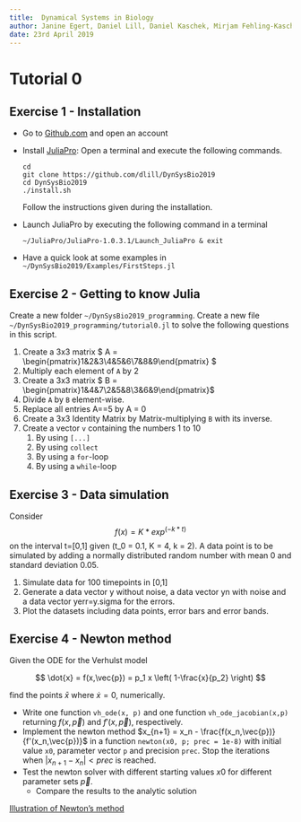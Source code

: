 ```yaml
---
title:  Dynamical Systems in Biology
author: Janine Egert, Daniel Lill, Daniel Kaschek, Mirjam Fehling-Kaschek
date: 23rd April 2019
---
```


# Tutorial 0

## Exercise 1 - Installation

* Go to [Github.com](https://www.github.com) and open an account
* Install [JuliaPro](https://juliacomputing.com/products/juliapro.html): Open a terminal and execute the following commands.

    ```
    cd
    git clone https://github.com/dlill/DynSysBio2019
    cd DynSysBio2019
    ./install.sh
    ```

    Follow the instructions given during the installation.

* Launch JuliaPro by executing the following command in a terminal

    ```
    ~/JuliaPro/JuliaPro-1.0.3.1/Launch_JuliaPro & exit
    ```

* Have a quick look at some examples in `~/DynSysBio2019/Examples/FirstSteps.jl`

## Exercise 2 - Getting to know Julia

Create a new folder `~/DynSysBio2019_programming`.
Create a new file `~/DynSysBio2019_programming/tutorial0.jl` to solve the following questions in this script.

1. Create a 3x3 matrix  $ A = \begin{pmatrix}1&2&3\\4&5&6\\7&8&9\end{pmatrix} $
1. Multiply each element of `A` by 2
1. Create a 3x3 matrix $ B = \begin{pmatrix}1&4&7\\2&5&8\\3&6&9\end{pmatrix}$
1. Divide `A` by `B` element-wise.
1. Replace all entries A==5 by A = 0
1. Create a 3x3 Identity Matrix by Matrix-multiplying `B` with its inverse.
1. Create a vector `v` containing the numbers 1 to 10
    1. By using `[...]`
    1. By using `collect`
    1. By using a `for`-loop
    1. By using a `while`-loop


## Exercise 3 - Data simulation
Consider
$$
f(x) = K * exp^{(-k*t)}
$$
on the interval t=[0,1] given (t_0 = 0.1, K = 4, k = 2). A data point is to be simulated by adding a normally distributed random number with mean 0 and standard deviation 0.05.

1.  Simulate data for 100 timepoints in [0,1]
1.  Generate a data vector y without noise, a data vector yn with noise and a data vector yerr=y.sigma for the errors.
1.  Plot the datasets including data points, error bars and error bands.


## Exercise 4 - Newton method

Given the ODE for the Verhulst model

$$
\dot{x} = f(x,\vec{p}) = p_1 x \left( 1-\frac{x}{p_2} \right)
$$

find the points $\bar{x}$ where $\dot{x}=0$, numerically.

* Write one function `vh_ode(x, p)` and one function `vh_ode_jacobian(x,p)` returning $f(x,\vec{p})$ and $f'(x,\vec{p})$, respectively.
* Implement the newton method $x_{n+1} = x_n - \frac{f(x_n,\vec{p})}{f'(x_n,\vec{p})}$ in a function `newton(x0, p; prec = 1e-8)` with initial value `x0`, parameter vector `p` and precision `prec`.
    Stop the iterations when $|x_{n+1}−x_n| < prec$ is reached.
* Test the newton solver with different starting values $x0$ for different parameter sets $\vec{p}$.
    * Compare the results to the analytic solution

[Illustration of Newton’s method](https://en.wikipedia.org/wiki/Newton's_method#/media/File:NewtonIteration_Ani.gif)
